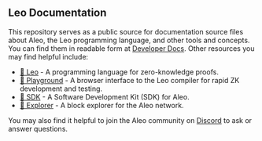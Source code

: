 ## Leo Documentation

This repository serves as a public source for documentation source files about Aleo, the Leo programming language, and other tools and concepts.
You can find them in readable form at [Developer Docs](https://docs.leo-lang.org/).
Other resources you may find helpful include:

- [🦁 Leo](https://leo-lang.org/) - A programming language for zero-knowledge proofs.
- [🛝 Playground](http://play.leo-lang.org) - A browser interface to the Leo compiler for rapid ZK development and testing.
- [🧰 SDK](https://provable.tools/) - A Software Development Kit (SDK) for Aleo.
- [🔭 Explorer](https://explorer.provable.com) - A block explorer for the Aleo network.

You may also find it helpful to join the Aleo community on [Discord](https://discord.com/invite/aleo) to ask or answer questions.
